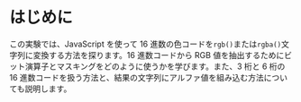 # はじめに

この実験では、JavaScript を使って 16 進数の色コードを`rgb()`または`rgba()`文字列に変換する方法を探ります。16 進数コードから RGB 値を抽出するためにビット演算子とマスキングをどのように使うかを学びます。また、3 桁と 6 桁の 16 進数コードを扱う方法と、結果の文字列にアルファ値を組み込む方法についても説明します。
